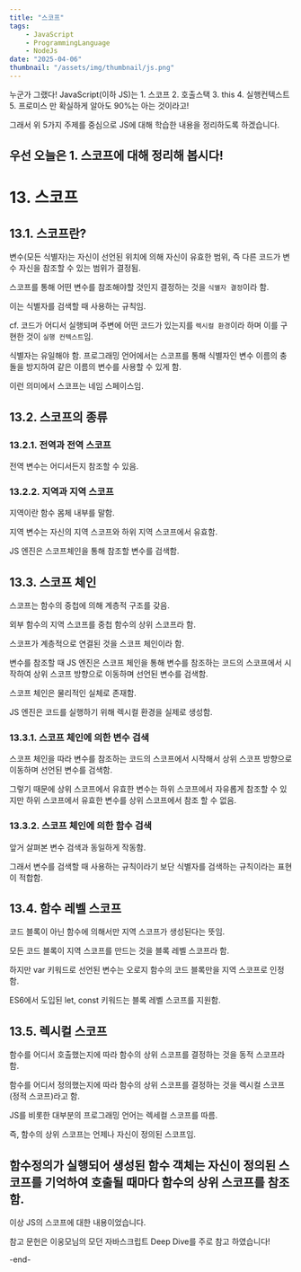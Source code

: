 ```yaml
---
title: "스코프"
tags:
    - JavaScript
    - ProgrammingLanguage
    - NodeJs
date: "2025-04-06"
thumbnail: "/assets/img/thumbnail/js.png"
---
```


누군가 그랬다! JavaScript(이하 JS)는 1. 스코프 2. 호출스택 3. this 4. 실행컨텍스트 5. 프로미스 만 확실하게 알아도 90%는 아는 것이라고!

그래서 위 5가지 주제를 중심으로 JS에 대해 학습한 내용을 정리하도록 하겠습니다.

우선 오늘은 1. 스코프에 대해 정리해 봅시다!
---

# 13. 스코프

## 13.1. 스코프란?

변수(모든 식별자)는 자신이 선언된 위치에 의해 자신이 유효한 범위, 즉 다른 코드가 변수 자신을 참조할 수 있는 범위가 결정됨.

스코프를 통해 어떤 변수를 참조해야할 것인지 결정하는 것을 `식별자 결정`이라 함.

이는 식별자를 검색할 때 사용하는 규칙임.

cf. 코드가 어디서 실행되며 주변에 어떤 코드가 있는지를 `렉시컬 환경`이라 하며 이를 구현한 것이 `실행 컨텍스트`임.

식별자는 유일해야 함. 프로그래밍 언어에서는 스코프를 통해 식별자인 변수 이름의 충돌을 방지하여 같은 이름의 변수를 사용할 수 있게 함.

이런 의미에서 스코프는 네임 스페이스임.

## 13.2. 스코프의 종류

### 13.2.1. 전역과 전역 스코프

전역 변수는 어디서든지 참조할 수 있음.

### 13.2.2. 지역과 지역 스코프

지역이란 함수 몸체 내부를 말함.

지역 변수는 자신의 지역 스코프와 하위 지역 스코프에서 유효함.

JS 엔진은 스코프체인을 통해 참조할 변수를 검색함.

## 13.3. 스코프 체인

스코프는 함수의 중첩에 의해 계층적 구조를 갖음.

외부 함수의 지역 스코프를 중첩 함수의 상위 스코프라 함.

스코프가 계층적으로 연결된 것을 스코프 체인이라 함.

변수를 참조할 때 JS 엔진은 스코프 체인을 통해 변수를 참조하는 코드의 스코프에서 시작하여 상위 스코프 방향으로 이동하며 선언된 변수를 검색함.

스코프 체인은 물리적인 실체로 존재함.

JS 엔진은 코드를 실행하기 위해 렉시컬 환경을 실제로 생성함.

### 13.3.1. 스코프 체인에 의한 변수 검색

스코프 체인을 따라 변수를 참조하는 코드의 스코프에서 시작해서 상위 스코프 방향으로 이동하며 선언된 변수를 검색함.

그렇기 때문에 상위 스코프에서 유효한 변수는 하위 스코프에서 자유롭게 참조할 수 있지만 하위 스코프에서 유효한 변수를 상위 스코프에서 참조 할 수 없음.

### 13.3.2. 스코프 체인에 의한 함수 검색

앞거 살펴본 변수 검색과 동일하게 작동함.

그래서 변수를 검색할 때 사용하는 규칙이라기 보단 식별자를 검색하는 규칙이라는 표현이 적합함.

## 13.4. 함수 레벨 스코프

코드 블록이 아닌 함수에 의해서만 지역 스코프가 생성된다는 뜻임.

모든 코드 블록이 지역 스코프를 만드는 것을 블록 레벨 스코프라 함.

하지만 var 키워드로 선언된 변수는 오로지 함수의 코드 블록만을 지역 스코프로 인정함.

ES6에서 도입된 let, const 키워드는 블록 레벨 스코프를 지원함.

## 13.5. 렉시컬 스코프

함수를 어디서 호출했는지에 따라 함수의 상위 스코프를 결정하는 것을 동적 스코프라함.

함수를 어디서 정의했는지에 따라 함수의 상위 스코프를 결정하는 것을 렉시컬 스코프(정적 스코프)라고 함.

JS를 비롯한 대부분의 프로그래밍 언어는 렉세컬 스코프를 따름.

즉, 함수의 상위 스코프는 언제나 자신이 정의된 스코프임.

함수정의가 실행되어 생성된 함수 객체는 자신이 정의된 스코프를 기억하여 호출될 때마다 함수의 상위 스코프를 참조함.
---

이상 JS의 스코프에 대한 내용이었습니다.

참고 문헌은 이웅모님의 모던 자바스크립트 Deep Dive를 주로 참고 하였습니다!

-end-